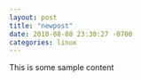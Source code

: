 ```yaml
---
layout: post
title: "newpost"
date: 2018-08-08 23:30:27 -0700
categories: linux
---
```


This is some sample content

